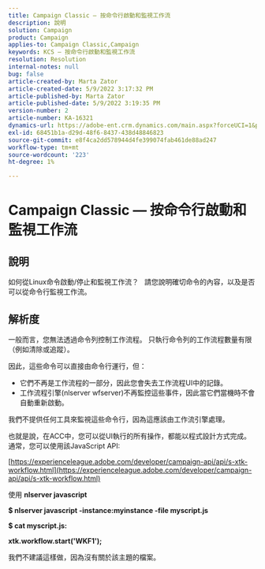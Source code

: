 ```yaml
---
title: Campaign Classic — 按命令行啟動和監視工作流
description: 說明
solution: Campaign
product: Campaign
applies-to: Campaign Classic,Campaign
keywords: KCS — 按命令行啟動和監視工作流
resolution: Resolution
internal-notes: null
bug: false
article-created-by: Marta Zator
article-created-date: 5/9/2022 3:17:32 PM
article-published-by: Marta Zator
article-published-date: 5/9/2022 3:19:35 PM
version-number: 2
article-number: KA-16321
dynamics-url: https://adobe-ent.crm.dynamics.com/main.aspx?forceUCI=1&pagetype=entityrecord&etn=knowledgearticle&id=5ddb6b21-abcf-ec11-a7b5-0022480a8e40
exl-id: 68451b1a-d29d-48f6-8437-438d48846823
source-git-commit: e8f4ca2dd578944d4fe399074fab461de88ad247
workflow-type: tm+mt
source-wordcount: '223'
ht-degree: 1%

---
```


# Campaign Classic — 按命令行啟動和監視工作流

## 說明


如何從Linux命令啟動/停止和監視工作流？
 
請您說明確切命令的內容，以及是否可以從命令行監視工作流。


## 解析度


一般而言，您無法透過命令列控制工作流程。 只執行命令列的工作流程數量有限（例如清除或追蹤）。

因此，這些命令可以直接由命令行運行，但：

- 它們不再是工作流程的一部分，因此您會失去工作流程UI中的記錄。
- 工作流程引擎(nlserver wfserver)不再監控這些事件，因此當它們當機時不會自動重新啟動。




我們不提供任何工具來監視這些命令行，因為這應該由工作流引擎處理。



也就是說，在ACC中，您可以從UI執行的所有操作，都能以程式設計方式完成。 通常，您可以使用該JavaScript API:



[https://experienceleague.adobe.com/developer/campaign-api/api/s-xtk-workflow.html](https://experienceleague.adobe.com/developer/campaign-api/api/s-xtk-workflow.html)



使用 <b>nlserver javascript</b>



<b>$ nlserver javascript -instance:myinstance -file myscript.js</b>



<b>$ cat myscript.js:</b>

<b>xtk.workflow.start(&#39;WKF1&#39;);</b>



我們不建議這樣做，因為沒有關於該主題的檔案。
